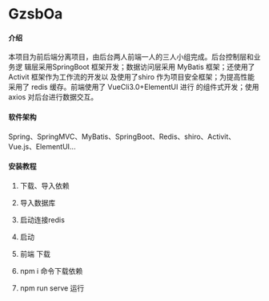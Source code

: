 # GzsbOa

#### 介绍
 本项目为前后端分离项目，由后台两人前端一人的三人小组完成。后台控制层和业务逻 辑层采用SpringBoot 框架开发；数据访问层采用 MyBatis 框架；还使用了Activit 框架作为工作流的开发以 及使用了shiro 作为项目安全框架；为提高性能采用了 redis 缓存。前端使用了 VueCli3.0+ElementUI 进行 的组件式开发；使用axios 对后台进行数据交互。 

#### 软件架构
Spring、SpringMVC、MyBatis、SpringBoot、Redis、shiro、Activit、Vue.js、ElementUI...


#### 安装教程

1. 下载、导入依赖
2. 导入数据库
3. 启动连接redis
4. 启动

5. 前端 下载 
6. npm i 命令下载依赖
7. npm run serve 运行

